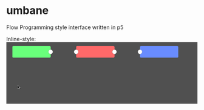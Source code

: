 # umbane
Flow Programming style interface written in p5

Inline-style: 
![alt text](https://github.com/brent-shaw/umbane/blob/master/umbane.gif "Logo Title Text 1")
